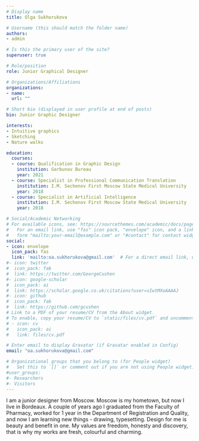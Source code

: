 ```yaml
---
# Display name
title: Olga Sukhorukova

# Username (this should match the folder name)
authors:
- admin

# Is this the primary user of the site?
superuser: true

# Role/position
role: Junior Graphical Designer

# Organizations/Affiliations
organizations:
- name: 
  url: ""

# Short bio (displayed in user profile at end of posts)
bio: Junior Graphic Designer

interests:
- Intuitive graphics
- Sketching
- Nature walks

education:
  courses:
  - course: Qualification in Graphic Design
    institution: Gorbunov Bureau
    year: 2021
  - course: Specialist in Professional Communication Translation 
    institution: I.M. Sechenov First Moscow State Medical University
    year: 2018
  - course: Specialist in Artificial Intelligence
    institution: I.M. Sechenov First Moscow State Medical University
    year: 2018

# Social/Academic Networking
# For available icons, see: https://sourcethemes.com/academic/docs/page-builder/#icons
#   For an email link, use "fas" icon pack, "envelope" icon, and a link in the
#   form "mailto:your-email@example.com" or "#contact" for contact widget.
social:
- icon: envelope
  icon_pack: fas
  link: 'mailto:oa.sukhorukova@gmail.com'  # For a direct email link, use "mailto:test@example.org".
#- icon: twitter
#  icon_pack: fab
#  link: https://twitter.com/GeorgeCushen
#- icon: google-scholar
#  icon_pack: ai
#  link: https://scholar.google.co.uk/citations?user=sIwtMXoAAAAJ
#- icon: github
#  icon_pack: fab
#  link: https://github.com/gcushen
# Link to a PDF of your resume/CV from the About widget.
# To enable, copy your resume/CV to `static/files/cv.pdf` and uncomment the lines below.
# - icon: cv
#   icon_pack: ai
#   link: files/cv.pdf

# Enter email to display Gravatar (if Gravatar enabled in Config)
email: "oa.sukhorukova@gmail.com"

# Organizational groups that you belong to (for People widget)
#   Set this to `[]` or comment out if you are not using People widget.
#user_groups:
#- Researchers
#- Visitors
---
```


I am a junior designer from Moscow. Moscow is my hometown, but now I live in Bordeaux.
A couple of years ago I graduated from the Faculty of Pharmacy, worked for 1 year in the Department of Registration and Quality, and now I am learning new things - drawing, typesetting. 
Design for me is beauty and benefit in one. My values are freedom, honesty and discovery, that is why my works are fresh, colourful and charming.
